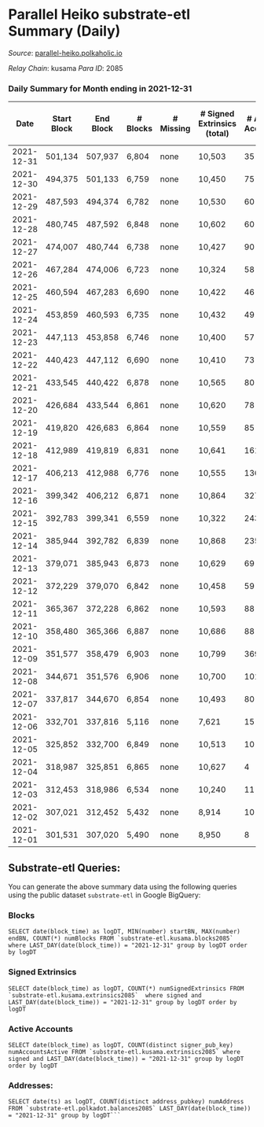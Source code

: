 # Parallel Heiko substrate-etl Summary (Daily)

_Source_: [parallel-heiko.polkaholic.io](https://parallel-heiko.polkaholic.io)

*Relay Chain*: kusama
*Para ID*: 2085



### Daily Summary for Month ending in 2021-12-31


| Date | Start Block | End Block | # Blocks | # Missing | # Signed Extrinsics (total) | # Active Accounts | # Addresses with Balances | # Events | # Transfers | # XCM Transfers In | # XCM Transfers Out |
| ---- | ----------- | --------- | -------- | --------- | --------------------------- | ----------------- | ------------------------- | -------- | ----------- | ------------------ | ------------------- |
| 2021-12-31 | 501,134 | 507,937 | 6,804 | none  | 10,503 | 35 | 10,773 | 56,566 | 907 ($0.0013) |   |   |
| 2021-12-30 | 494,375 | 501,133 | 6,759 | none  | 10,450 | 75 | 10,773 | 57,122 | 1,715 ($0.0032) |   |   |
| 2021-12-29 | 487,593 | 494,374 | 6,782 | none  | 10,530 | 60 | 10,770 | 57,273 | 1,519 ($17.74) | 1 ($12.55) |   |
| 2021-12-28 | 480,745 | 487,592 | 6,848 | none  | 10,602 | 60 | 10,770 | 57,503 | 1,324 ($0.0029) | 2 ($616.95) |   |
| 2021-12-27 | 474,007 | 480,744 | 6,738 | none  | 10,427 | 90 | 10,768 | 57,239 | 1,935 ($1.17) | 1 ($3.19) |   |
| 2021-12-26 | 467,284 | 474,006 | 6,723 | none  | 10,324 | 58 | 10,758 | 56,120 | 1,316 ($3.66) |   |   |
| 2021-12-25 | 460,594 | 467,283 | 6,690 | none  | 10,422 | 46 | 10,757 | 56,193 | 1,071 ($138.11) |   | 1 ($58.39) |
| 2021-12-24 | 453,859 | 460,593 | 6,735 | none  | 10,432 | 49 | 10,755 | 56,577 | 1,327 ($92.25) |   |   |
| 2021-12-23 | 447,113 | 453,858 | 6,746 | none  | 10,400 | 57 | 10,754 | 56,549 | 1,381 ($0.0023) | 2 ($1,509.42) |   |
| 2021-12-22 | 440,423 | 447,112 | 6,690 | none  | 10,410 | 73 | 10,752 | 56,926 | 1,818 ($93.35) |   |   |
| 2021-12-21 | 433,545 | 440,422 | 6,878 | none  | 10,565 | 80 | 10,747 | 58,094 | 1,978 ($494.70) |   |   |
| 2021-12-20 | 426,684 | 433,544 | 6,861 | none  | 10,620 | 78 | 10,739 | 58,220 | 1,908 ($69.70) | 3 ($210.75) | 1 ($2,175.30) |
| 2021-12-19 | 419,820 | 426,683 | 6,864 | none  | 10,559 | 85 | 10,737 | 57,826 | 1,774 ($598.56) | 1 ($29.67) |   |
| 2021-12-18 | 412,989 | 419,819 | 6,831 | none  | 10,641 | 161 | 10,737 | 59,363 | 2,940 ($65.24) | 3 ($336.97) | 1 ($484.99) |
| 2021-12-17 | 406,213 | 412,988 | 6,776 | none  | 10,555 | 136 | 10,730 | 51,640 | 2,403 ($753.91) |   |   |
| 2021-12-16 | 399,342 | 406,212 | 6,871 | none  | 10,864 | 327 | 10,729 | 39,618 | 3,776 ($28.33) | 4 ($474.28) | 1 ($258.01) |
| 2021-12-15 | 392,783 | 399,341 | 6,559 | none  | 10,322 | 243 | 10,727 | 69,423 | 13,953 ($31,584.31) |   |   |
| 2021-12-14 | 385,944 | 392,782 | 6,839 | none  | 10,868 | 235 | 10,727 | 43,232 | 4,329 ($331,274) | 1 ($534.19) |   |
| 2021-12-13 | 379,071 | 385,943 | 6,873 | none  | 10,629 | 69 | 10,727 | 36,543 | 1,448 ($421.01) | 1 ($140.35) |   |
| 2021-12-12 | 372,229 | 379,070 | 6,842 | none  | 10,458 | 59 | 10,727 | 36,045 | 1,376 ($117.73) |   |   |
| 2021-12-11 | 365,367 | 372,228 | 6,862 | none  | 10,593 | 88 | 10,727 | 36,987 | 1,949 ($2,919.17) | 4 ($2,191.09) | 1 ($1,430.07) |
| 2021-12-10 | 358,480 | 365,366 | 6,887 | none  | 10,686 | 88 | 10,724 | 35,613 | 369 ($34.79) | 1 ($34.79) |   |
| 2021-12-09 | 351,577 | 358,479 | 6,903 | none  | 10,799 | 369 | 10,723 | 35,798 | 2 ($144,970) |   | 1 ($328.37) |
| 2021-12-08 | 344,671 | 351,576 | 6,906 | none  | 10,700 | 101 | 10,723 | 36,057 | 243 ($1,737.37) |   |   |
| 2021-12-07 | 337,817 | 344,670 | 6,854 | none  | 10,493 | 80 | 10,723 | 34,802 | 5 ($435,328) | 1 ($127.84) |   |
| 2021-12-06 | 332,701 | 337,816 | 5,116 | none  | 7,621 | 15 | 10,722 | 25,488 | 1 ($132.08) |   |   |
| 2021-12-05 | 325,852 | 332,700 | 6,849 | none  | 10,513 | 10 | 10,722 | 34,743 |   | 1 ($54.78) | 1 ($374.49) |
| 2021-12-04 | 318,987 | 325,851 | 6,865 | none  | 10,627 | 4 | 10,721 | 34,998 |   | 1 ($90.29) |   |
| 2021-12-03 | 312,453 | 318,986 | 6,534 | none  | 10,240 | 11 | 10,720 | 33,560 |   |   |   |
| 2021-12-02 | 307,021 | 312,452 | 5,432 | none  | 8,914 | 10 | 10,720 | 28,753 | 7 ($1,753.54) | 5 ($1,216.37) | 3 ($2,698.70) |
| 2021-12-01 | 301,531 | 307,020 | 5,490 | none  | 8,950 | 8 | 10,719 | 28,896 |   | 1 ($271.71) |   |

## Substrate-etl Queries:
You can generate the above summary data using the following queries using the public dataset `substrate-etl` in Google BigQuery:


### Blocks
```
SELECT date(block_time) as logDT, MIN(number) startBN, MAX(number) endBN, COUNT(*) numBlocks FROM `substrate-etl.kusama.blocks2085`  where LAST_DAY(date(block_time)) = "2021-12-31" group by logDT order by logDT
```


### Signed Extrinsics
```
SELECT date(block_time) as logDT, COUNT(*) numSignedExtrinsics FROM `substrate-etl.kusama.extrinsics2085`  where signed and LAST_DAY(date(block_time)) = "2021-12-31" group by logDT order by logDT
```


### Active Accounts
```
SELECT date(block_time) as logDT, COUNT(distinct signer_pub_key) numAccountsActive FROM `substrate-etl.kusama.extrinsics2085` where signed and LAST_DAY(date(block_time)) = "2021-12-31" group by logDT order by logDT
```


### Addresses:
```
SELECT date(ts) as logDT, COUNT(distinct address_pubkey) numAddress FROM `substrate-etl.polkadot.balances2085` LAST_DAY(date(block_time)) = "2021-12-31" group by logDT```

